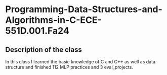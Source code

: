 # Programming-Data-Structures-and-Algorithms-in-C-ECE-551D.001.Fa24

##  Description of the class

In this class I learned the basic knowledge of C and C++ as well as data structure and finished 112 MLP practices and 3 eval_projects. 
